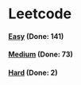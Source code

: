# Leetcode

<h4><a href="https://github.com/lon-yang/leetcode/blob/master/docs/Easy.md">Easy</a>  (Done: 141)</h4>
<h4><a href="https://github.com/lon-yang/leetcode/blob/master/docs/Medium.md">Medium</a>  (Done: 73)</h4>
<h4><a href="https://github.com/lon-yang/leetcode/blob/master/docs/Hard.md">Hard</a>  (Done: 2)</h4>